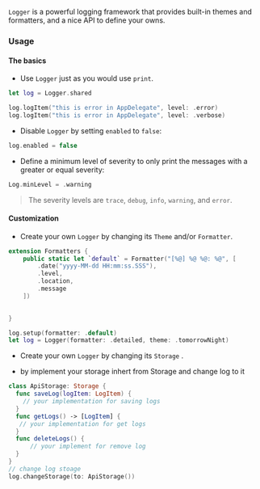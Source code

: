 
`Logger` is a powerful logging framework that provides built-in themes and formatters, and a nice API to define your owns.

### Usage

#### The basics

- Use `Logger` just as you would use `print`.

```swift
let log = Logger.shared

log.logItem("this is error in AppDelegate", level: .error)
log.logItem("this is error in AppDelegate", level: .verbose)
```


- Disable `Logger` by setting `enabled` to `false`:

```swift
log.enabled = false
```

- Define a minimum level of severity to only print the messages with a greater or equal severity:

```swift
Log.minLevel = .warning
```

> The severity levels are `trace`, `debug`, `info`, `warning`, and `error`.

#### Customization

- Create your own `Logger` by changing its `Theme` and/or `Formatter`.

```swift
extension Formatters {
    public static let `default` = Formatter("[%@] %@ %@: %@", [
        .date("yyyy-MM-dd HH:mm:ss.SSS"),
        .level,
        .location,
        .message
    ])

  
}

```
```swift
log.setup(formatter: .default)
let log = Logger(formatter: .detailed, theme: .tomorrowNight)
```
- Create your own `Logger` by changing its `Storage` .
 * by implement your storage inhert from Storage and change log to it 
```swift
class ApiStorage: Storage {
  func saveLog(logItem: LogItem) {
    // your implementation for saving logs 
  }
  func getLogs() -> [LogItem] {
   // your implementation for get logs 
  }
  func deleteLogs() {
      // your implement for remove log 
  }
}
// change log stoage 
log.changeStorage(to: ApiStorage())

```

